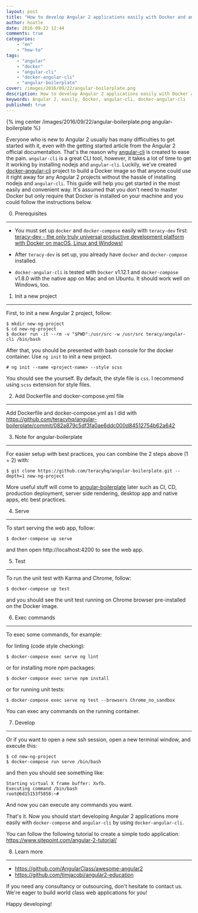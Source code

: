 ```yaml
---
layout: post
title: "How to develop Angular 2 applications easily with Docker and angular-cli"
author: hoatle
date: 2016-09-22 12:44
comments: true
categories:
    - "en"
    - "how-to"
tags:
    - "angular"
    - "docker"
    - "angular-cli"
    - "docker-angular-cli"
    - "angular-boilerplate"
cover: /images/2016/09/22/angular-boilerplate.png
description: How to develop Angular 2 applications easily with Docker and angular-cli
keywords: Angular 2, easily, Docker, angular-cli, docker-angular-cli
published: true
---
```

{% img center /images/2016/09/22/angular-boilerplate.png angular-boilerplate %}

Everyone who is new to Angular 2 usually has many difficulties to get started with it, even with the
getting started article from the Angular 2 official documentation. That's the reason why
[angular-cli](https://cli.angular.io/) is created to ease the pain. `angular-cli` is a great CLI
tool, however, it takes a lot of time to get it working by installing nodejs and `angular-cli`.
Luckily, we've created [docker-angular-cli](https://github.com/teracyhq/docker-angular-cli) project
to build a Docker image so that anyone could use it right away for any Angular 2 projects without the
hassle of installing nodejs and `angular-cli`. This guide will help you get started in the most
easily and convenient way. It's assumed that you don't need to master Docker but only require that
Docker is installed on your machine and you could follow the instructions below.

<!-- more -->

0. Prerequisites
----------------

- You must set up `docker` and `docker-compose` easily with `teracy-dev` first:
[teracy-dev - the only truly universal productive development platform with Docker on macOS, Linux and Windows!](/2016/12/20/teracy-dev-the-only-truly-universal-productive-development-platform-with-docker-on-macos-linux-and-windows/)

- After `teracy-dev` is set up, you already have `docker` and `docker-compose` installed.

- `docker-angular-cli` is tested with `Docker` v1.12.1 and `docker-compose` v1.8.0 with the native app
on Mac and on Ubuntu. It should work well on Windows, too.

1. Init a new project
---------------------
First, to init a new Angular 2 project, follow:

```
$ mkdir new-ng-project
$ cd new-ng-project
$ docker run -it --rm -v "$PWD":/usr/src -w /usr/src teracy/angular-cli /bin/bash
```

After that, you should be presented with bash console for the docker container. Use `ng init` to
init a new project.

```
# ng init --name <project-name> --style scss
```

You should see the <project-name> yourself. By default, the style file is `css`. I recommend using
`scss` extension for style files.

2. Add Dockerfile and docker-compose.yml file
---------------------------------------------

Add Dockerfile and docker-compose.yml as I did with https://github.com/teracyhq/angular-boilerplate/commit/082a879c5df3fa0ae6ddc000d84512754b62a642

3. Note for angular-boilerplate
-------------------------------

For easier setup with best practices, you can combine the 2 steps above (1 + 2) with:

```
$ git clone https://github.com/teracyhq/angular-boilerplate.git --depth=1 new-ng-project
```

More useful stuff will come to [angular-boilerplate](https://github.com/teracyhq/angular-boilerplate)
later such as CI, CD, production deployment, server side rendering, desktop app and native apps, etc
best practices.

4. Serve
--------

To start serving the web app, follow:

```
$ docker-compose up serve
```

and then open http://localhost:4200 to see the web app.


5. Test
-------

To run the unit test with Karma and Chrome, follow:

```
$ docker-compose up test
```

and you should see the unit test running on Chrome browser pre-installed on the Docker image.

6. Exec commands
----------------

To exec some commands, for example:

for linting (code style checking):

```
$ docker-compose exec serve ng lint
```


or for installing more npm packages:

```
$ docker-compose exec serve npm install
```

or for running unit tests:

```
$ docker-compose exec serve ng test --browsers Chrome_no_sandbox
```

You can exec any commands on the running container.


7. Develop
----------

Or if you want to open a new ssh session, open a new terminal window, and execute this:

```
$ cd new-ng-project
$ docker-compose run serve /bin/bash
```

and then you should see something like:

```
Starting virtual X frame buffer: Xvfb.
Executing command /bin/bash
root@6d15153f5858:~# 
```
And now you can execute any commands you want.

That's it. Now you should start developing Angular 2 applications more easily with `docker-compose`
and `angular-cli` by using `docker-angular-cli`.

You can follow the following tutorial to create a simple todo application: https://www.sitepoint.com/angular-2-tutorial/


8. Learn more
-------------

- https://github.com/AngularClass/awesome-angular2
- https://github.com/timjacobi/angular2-education

If you need any consultancy or outsourcing, don't hesitate to contact us. We're eager to build world class web
applications for you!

Happy developing!
